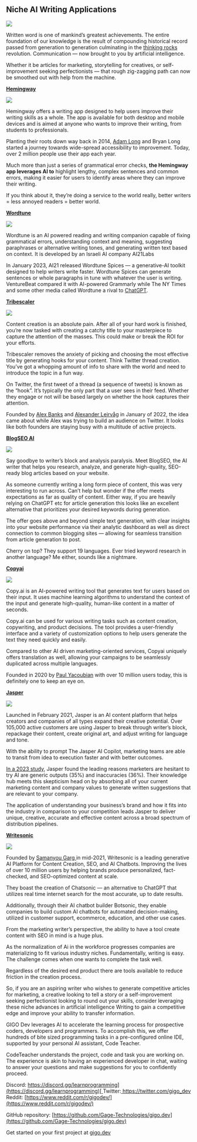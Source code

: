 
## Niche AI Writing Applications

![](https://cdn-images-1.medium.com/max/2086/1*WTPtqM-bSzLXVbWLQObH9w.jpeg)

Written word is one of mankind’s greatest achievements. The entire foundation of our knowledge is the result of compounding historical record passed from generation to generation culminating in the [thinking rocks](https://np.reddit.com/r/ProgrammerHumor/comments/6jz6l1/cpus/djibn7m/?context=3) revolution. Communication — now brought to you by artificial intelligence.

Whether it be articles for marketing, storytelling for creatives, or self-improvement seeking perfectionists — that rough zig-zagging path can now be smoothed out with help from the machine.

[**Hemingway**](https://welcome.ai/solution/hemingway)

![](https://cdn-images-1.medium.com/max/3348/1*ZKrsLNvkpCIKM_8CfL4zaw.png)

Hemingway offers a writing app designed to help users improve their writing skills as a whole. The app is available for both desktop and mobile devices and is aimed at anyone who wants to improve their writing, from students to professionals.

Planting their roots down way back in 2014, [Adam Long](https://www.linkedin.com/in/adamblong/) and Bryan Long started a journey towards wide-spread accessibility to improvement. Today, over 2 million people use their app each year.

Much more than just a series of grammatical error checks, **the Hemingway app leverages AI to** highlight lengthy, complex sentences and common errors, making it easier for users to identify areas where they can improve their writing.

If you think about it, they’re doing a service to the world really, better writers = less annoyed readers = better world.

[**Wordtune**](https://www.wordtune.com/)

![](https://cdn-images-1.medium.com/max/2222/1*r5JkJuxG7lMNyuFwvCUlAg.png)

Wordtune is an AI powered reading and writing companion capable of fixing grammatical errors, understanding context and meaning, suggesting paraphrases or alternative writing tones, and generating written text based on context. It is developed by an Israeli AI company AI21Labs

In January 2023, AI21 released Wordtune Spices — a generative-AI toolkit designed to help writers write faster. Wordtune Spices can generate sentences or whole paragraphs in tune with whatever the user is writing. VentureBeat compared it with AI-powered Grammarly while The NY Times and some other media called Wordtune a rival to [ChatGPT](https://en.wikipedia.org/wiki/ChatGPT).

[**Tribescaler**](https://tribescaler.com/)

![](https://cdn-images-1.medium.com/max/3104/1*FpIZMNIqcZ_ptVx5pU2EIA.png)

Content creation is an absolute pain. After all of your hard work is finished, you’re now tasked with creating a catchy title to your masterpiece to capture the attention of the masses. This could make or break the ROI for your efforts.

Tribescaler removes the anxiety of picking and choosing the most effective title by generating hooks for your content. Think Twitter thread creation. You’ve got a whopping amount of info to share with the world and need to introduce the topic in a fun way.

On Twitter, the first tweet of a thread (a sequence of tweets) is known as the “hook”. It’s typically the only part that a user sees in their feed. Whether they engage or not will be based largely on whether the hook captures their attention.

Founded by [Alex Banks](https://www.linkedin.com/in/a-banks/) and [Alexander Leirvåg](https://www.linkedin.com/in/alexanderleirvag/) in January of 2022, the idea came about while Alex was trying to build an audience on Twitter. It looks like both founders are staying busy with a multitude of active projects.

[**BlogSEO AI**](https://www.blogseo.ai/)

![](https://cdn-images-1.medium.com/max/2930/1*yz6nUIX5fUwOFSzeC2Ni3A.png)

Say goodbye to writer’s block and analysis paralysis. Meet BlogSEO, the AI writer that helps you research, analyze, and generate high-quality, SEO-ready blog articles based on your website.

As someone currently writing a long form piece of content, this was very interesting to run across. Can’t help but wonder if the offer meets expectations as far as quality of content. Either way, if you are heavily relying on ChatGPT etc for article generation this looks like an excellent alternative that prioritizes your desired keywords during generation.

The offer goes above and beyond simple text generation, with clear insights into your website performance via their analytic dashboard as well as direct connection to common blogging sites — allowing for seamless transition from article generation to post.

Cherry on top? They support 19 languages. Ever tried keyword research in another language? Me either, sounds like a nightmare.

[**Copyai**](https://www.copy.ai/)

![](https://cdn-images-1.medium.com/max/2000/1*pvYeAZT7M8m7eMqru7K1RQ.png)

Copy.ai is an AI-powered writing tool that generates text for users based on their input. It uses machine learning algorithms to understand the context of the input and generate high-quality, human-like content in a matter of seconds.

Copy.ai can be used for various writing tasks such as content creation, copywriting, and product decisions. The tool provides a user-friendly interface and a variety of customization options to help users generate the text they need quickly and easily.

Compared to other AI driven marketing-oriented services, Copyai uniquely offers translation as well, allowing your campaigns to be seamlessly duplicated across multiple languages.

Founded in 2020 by [Paul Yacoubian](https://www.linkedin.com/in/paulyacoubian/) with over 10 million users today, this is definitely one to keep an eye on.

[**Jasper**](https://www.jasper.ai)

![](https://cdn-images-1.medium.com/max/3468/1*NPH10cnrx1IjFZUz5oGD9Q.png)

Launched in February 2021, Jasper is an AI content platform that helps creators and companies of all types expand their creative potential. Over 105,000 active customers are using Jasper to break through writer’s block, repackage their content, create original art, and adjust writing for language and tone.

With the ability to prompt The Jasper AI Copilot, marketing teams are able to transit from idea to execution faster and with better outcomes.

[In a 2023 study](https://www.jasper.ai/the-prompt/ai-business-trend-report), Jasper found the leading reasons marketers are hesitant to try AI are generic outputs (35%) and inaccuracies (36%). Their knowledge hub meets this skepticism head on by absorbing all of your current marketing content and company values to generate written suggestions that are relevant to your company.

The application of understanding your business’s brand and how it fits into the industry in comparison to your competition leads Jasper to deliver unique, creative, accurate and effective content across a broad spectrum of distribution pipelines.

[**Writesonic**](https://writesonic.com/)

![](https://cdn-images-1.medium.com/max/2780/1*GHfML0ZY8BjwZEMLcgEV2A.png)

Founded by [Samanyou Garg ](https://www.linkedin.com/in/samanyougarg/?originalSubdomain=in)in mid-2021, Writesonic is a leading generative AI Platform for Content Creation, SEO, and AI Chatbots. Improving the lives of over 10 million users by helping brands produce personalized, fact-checked, and SEO-optimized content at scale.

They boast the creation of Chatsonic — an alternative to ChatGPT that utilizes real time internet search for the most accurate, up to date results.

Additionally, through their AI chatbot builder Botsonic, they enable companies to build custom AI chatbots for automated decision-making, utilized in customer support, ecommerce, education, and other use cases.

From the marketing writer’s perspective, the ability to have a tool create content with SEO in mind is a huge plus.

As the normalization of Ai in the workforce progresses companies are materializing to fit various industry niches. Fundamentally, writing is easy. The challenge comes when one wants to complete the task well.

Regardless of the desired end product there are tools available to reduce friction in the creation process.

So, if you are an aspiring writer who wishes to generate competitive articles for marketing, a creative looking to tell a story or a self-improvement seeking perfectionist looking to round out your skills, consider leveraging these niche advances in artificial intelligence Writing to gain a competitive edge and improve your ability to transfer information.

GIGO Dev leverages AI to accelerate the learning process for prospective coders, developers and programmers. To accomplish this, we offer hundreds of bite sized programming tasks in a pre-configured online IDE, supported by your personal AI assistant, Code Teacher.

CodeTeacher understands the project, code and task you are working on. The experience is akin to having an experienced developer in chat, waiting to answer your questions and make suggestions for you to confidently proceed.

Discord: [https://discord.gg/learnprogramming](https://discord.gg/learnprogramming)[
](https://discord.gg/MdKmqBzRqX)Twitter:[ https://twitter.com/gigo_dev
](https://twitter.com/gigo_dev)Reddit: [https://www.reddit.com/r/gigodev/](https://www.reddit.com/r/gigodev/)

GitHub repository: [https://github.com/Gage-Technologies/gigo.dev](https://github.com/Gage-Technologies/gigo.dev)

Get started on your first project at [gigo.dev](http://gigo.dev)
